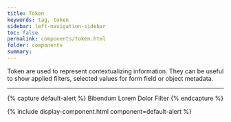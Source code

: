 ```yaml
---
title: Token
keywords: tag, token
sidebar: left-navigation-sidebar
toc: false
permalink: components/token.html
folder: components
summary:
---
```


Token are used to represent contextualizing information. They can be useful to show applied filters, selected values for form field or object metadata.

<hr>

{% capture default-alert %}
<span class="fd-token" role="button">Bibendum</span>
<span class="fd-token" role="button">Lorem</span>
<span class="fd-token" role="button">Dolor</span>
<span class="fd-token" role="button">Filter</span>
{% endcapture %}

{% include display-component.html component=default-alert %}
